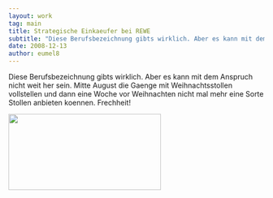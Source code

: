 ```yaml
---
layout: work
tag: main
title: Strategische Einkaeufer bei REWE
subtitle: "Diese Berufsbezeichnung gibts wirklich. Aber es kann mit dem Anspruch nicht weit her sein.  nMitte August die Gaenge mit Weihnachtsstollen vollstellen und dann eine Woche vor Weihnachten nicht mal mehr eine Sorte Stollen anbieten koennen. Frechheit!"
date: 2008-12-13
author: eumel8
---
```


Diese Berufsbezeichnung gibts wirklich. Aber es kann mit dem Anspruch nicht weit her sein. 
Mitte August die Gaenge mit Weihnachtsstollen vollstellen und dann eine Woche vor Weihnachten nicht mal mehr eine Sorte Stollen anbieten koennen. Frechheit!

<div class="image_block"><img src="http://blog.eumelnet.de/blogs/media/blogs/blog/christstollen.jpg" alt="" title="" width="300" height="150" /></div>
